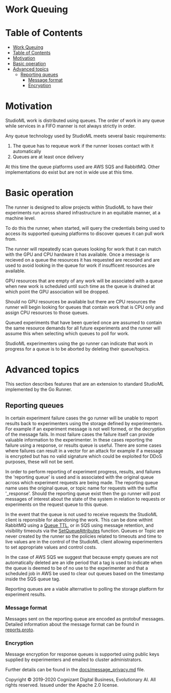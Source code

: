 Work Queuing
============

<!--ts-->

Table of Contents
=================

* [Work Queuing](#work-queuing)
* [Table of Contents](#table-of-contents)
* [Motivation](#motivation)
* [Basic operation](#basic-operation)
* [Advanced topics](#advanced-topics)
  * [Reporting queues](#reporting-queues)
    * [Message format](#message-format)
    * [Encryption](#encryption)
<!--te-->
# Motivation

StudioML work is distributed using queues.  The order of work in any queue while services in a FIFO manner is not always strictly in order.

Any queue technology used by StudioML meets several basic requirements:

1. The queue has to requeue work if the runner looses contact with it automatically
2. Queues are at least once delivery

At this time the queue platforms used are AWS SQS and RabbitMQ.  Other implementations do exist but are not in wide use at this time.

# Basic operation

The runner is designed to allow projects within StudioML to have their experiments run across shared infrastructure in an equitable manner, at a machine level.

To do this the runner, when started, will query the credentials being used to access its supported queuing platforms to discover queues it can pull work from.

The runner will repeatedly scan queues looking for work that it can match with the GPU and CPU hardware it has available.  Once a message is recieved on a queue the resources it has requested are recorded and are used to avoid looking in the queue for work if insufficent resources are available.

GPU resources that are empty of any work will be associated with a queue when new work is scheduled until such time as the queue is drained at which point the GPU association will be dropped.

Should no GPU resources be available but there are CPU resources the runner will begin looking for queues that contain work that is CPU only and assign CPU resources to those queues.

Queued experiments that have been queried once are assumed to contain the same resource demands for all future experiments and the runner will assume this when selecting which queues to poll for work.

StudioML experimenters using the go runner can indicate that work in progress for a queue is to be aborted by deleting their queue/topics.

# Advanced topics

This section describes features that are an extension to standard StudioML implemented by the Go Runner.

## Reporting queues

In certain experiment failure cases the go runner will be unable to report results back to experimenters using the storage defined by experimenters.  For example if an experiment message is not well formed, or the decryption of the message fails.  In most failure cases the failure itself can provide valuable information to the experimenter.  In these cases reporting the failure using a response, or results queue is useful.  There are some cases where failures can result in a vector for an attack for example if a message is encrypted but has no valid signature which could be exploited for DDoS purposes, these will not be sent.

In order to perform reporting of experiment progress, results, and failures the 'reporting queue' is used and is associated with the original queue across which experiment requests are being made.  The reporting queue name uses the original queue, or topic name for requests with the suffix '\_response'.  Should the reporting queue exist then the go runner will post messages of interest about the state of the system in relation to requests or experiments on the request queue to this queue.

In the event that the queue is not used to receive requests the StudioML client is reponsible for abandoning the work.  This can be done withint RabbitMQ using a [Queue TTL](https://www.rabbitmq.com/ttl.html#queue-ttl), or in SQS using message retention, and visibility timeouts via the [SetQueueAttributes](https://docs.aws.amazon.com/AWSSimpleQueueService/latest/APIReference/API_SetQueueAttributes.html) function.  Queues or Topic are never created by the runner so the policies related to timeouts and time to live values are in the control of the StudioML client allowing experimenters to set appropriate values and control costs.

In the case of AWS SQS we suggest that because empty queues are not automatically deleted are an idle period that a tag is used to indicate when the queue is deemed to be of no use to the experimenter and that a scheduled job in AWS be used to clear out queues based on the timestamp inside the SQS queue tag.

Reporting queues are a viable alternative to polling the storage platform for experiment results.

### Message format

Messages sent on the reporting queue are encoded as protobuf messages.  Detailed information about the message format can be found in [reports.proto](../proto/reports.proto).

### Encryption

Message encryption for response queues is supported using public keys supplied by experimenters and emailed to cluster administrators.

Further details can be found in the [docs/message_privacy.md](message_privacy.md#report-message-encryption) file.

Copyright © 2019-2020 Cognizant Digital Business, Evolutionary AI. All rights reserved. Issued under the Apache 2.0 license.
